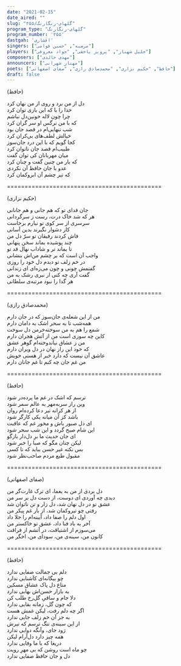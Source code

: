 ```yaml
---
date: "2021-02-15"
date_aired: ""
slug: "گلهای-رنگارنگ/۳۵۵"
program_type: "گلهای-رنگارنگ"
program_number: '۳۵۵'
dastgah: 'افشاری'
singers: ["مرضیه", "حسین قوامی"]
players: ["جلیل شهناز", "پرویز یاحقی", "جواد معروفی"]
composers: ["مهدی خالدی"]
announcers: ["مهناز شهرانی"]
poets: ["حافظ", "حکیم نزاری", "محمدصادق رازی", "صفای اصفهانی"]
draft: false
---
```


(حافظ)  

دل از من برد و روی از من نهان کرد  
خدا را با که این بازی توان کرد  
چرا چون لاله خونین‌دل نباشم  
که با من نرگس او سر گران کرد  
شب تنهایی‌ام در قصد جان بود  
خیالش لطف‌های بی‌کران کرد  
کجا گویم که با این درد جان‌سوز  
طبیب‌ام قصد جان ناتوان کرد  
میان مهربانان کی توان گفت  
که یار من چنین گفت و چنان کرد  
عدو با جان حافظ آن نکردی  
که تیر چشم آن ابروکمان كرد  

============================================  

(حکیم نزاری)  

جان فدای تو که هم جانی و هم جانانی  
هر که شد خاک درت، رست ز سرگردانی  
سرسری از سر کوی تو نیارم برخاست  
کار دشوار نگیرند بدین آسانی  
فاش کردند رفیقان تو سرّ دل من  
چند پوشیده بماند سخن پنهانی  
تا بماند تر و شاداب نهال قد تو  
واجب آن است که بر چشم من‌اش بنشانی  
در خم زلف تو دیدم دل خود را روزی  
گفتمش چونی و چون می‌زه‌ای ای زندانی  
گفت آری چه کنی ار نبری رشک به من  
هر گدا را نبود مرتبه‌ی سلطانی  

============================================  

(محمدصادق رازی)  

من از این شعله‌ی جان‌سوز که در جان دارم  
همه‌شب تا به سحر اشک به دامان دارم  
شمع را هم به من سوخته‌خرمن دل سوخت  
کاین چه سوزی است من از آتش هجران دارم  
من ز عشاق نیاندوخته‌ام گوهر عشق  
که خود این راز نهان در دل ویران دارم  
عاشق آن نیست که دارد خبر از هستی خویش  
من غم جان چه کنم تا غم جانان دارم  

============================================  

(حافظ)  

ترسم که اشک در غم ما پرده‌در شود  
وین راز سربه‌مهر به عالم سمر شود  
از هر کرانه تیر دعا کرده‌ام روان  
باشد کز آن میانه یکی کارگر شود  
ای دل صبور باش و مخور غم که عاقبت  
این شام صبح گردد و این شب سحر شود  
ای جان حدیث ما برِ دل‌دار بازگو  
لیکن چنان مگو که صبا را خبر شود  
بس نکته غیر حسن بباید که تا کسی  
مقبول طبع مردم صاحب‌نظر شود  

============================================  

(صفای اصفهانی)  

دل بردی از من به یغما، ای ترک غارت‌گر من  
دیدی چه آوردی ای دوست، از دست دل بر سر من  
عشق تو در دل نهان شد، دل زار و تن ناتوان شد  
رفتی چو تیروکمان شد، از بار غم پیکر من  
اول دلم را صفا داد، آیینه‌ام را جلا داد  
آخر به باد فنا داد، عشق تو خاکستر من  
می‌سوزم از اشتیاقت، در آتشم از فراقت  
کانون من، سینه‌ی من، سودای من، اخگر من  

============================================  

(حافظ)  

دلم بی جمالت صفایی ندارد  
چو بیگانه‌ای کآشنایی ندارد  
متاع دل پاک عشاق مسکین  
به بازار حسن‌اش بهایی ندارد  
دلا جام و ساقیِ گل‌رخ طلب کن  
که چون گل، زمانه بقایی ندارد  
اگر چه دلم رفت، لیکن غمش هست  
به جز آن خم زلف جایی ندارد  
از این سینه‌ی تنگ ترسم که تیرش  
رَود جای، وآنگه دوایی ندارد  
همه چیز دارد دل‌آرام لیکن  
دریغا كه با ما وفایی ندارد  
چو ماه است روشن که بی مهرِ رویت  
دل و جان حافظ صفایی ندارد  
